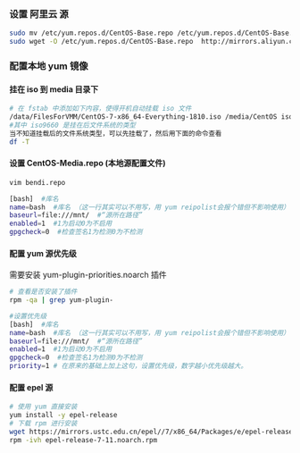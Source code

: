 ### 设置 阿里云 源

```bash
sudo mv /etc/yum.repos.d/CentOS-Base.repo /etc/yum.repos.d/CentOS-Base.repo.bak
sudo wget -O /etc/yum.repos.d/CentOS-Base.repo  http://mirrors.aliyun.com/repo/Centos-7.repo
```

### 配置本地 yum 镜像

#### 挂在 iso 到 media 目录下

```bash
# 在 fstab 中添加如下内容，使得开机自动挂载 iso 文件
/data/FilesForVMM/CentOS-7-x86_64-Everything-1810.iso /media/CentOS iso9660 defaults,ro,loop 0 0
#其中 iso9660 是挂在后文件系统的类型
当不知道挂载后的文件系统类型，可以先挂载了，然后用下面的命令查看
df -T
```

#### 设置 CentOS-Media.repo (本地源配置文件)

```bash
vim bendi.repo

[bash]  #库名
name=bash  #库名 （这一行其实可以不用写，用 yum reipolist会报个错但不影响使用）
baseurl=file:///mnt/  #“源所在路径”
enabled=1  #1为启动0为不启用
gpgcheck=0  #检查签名1为检测0为不检测
```

#### 配置 yum 源优先级

需要安装 yum-plugin-priorities.noarch 插件

```bash
# 查看是否安装了插件
rpm -qa | grep yum-plugin-

#设置优先级
[bash]  #库名
name=bash  #库名 （这一行其实可以不用写，用 yum reipolist会报个错但不影响使用）
baseurl=file:///mnt/  #“源所在路径”
enabled=1  #1为启动0为不启用
gpgcheck=0  #检查签名1为检测0为不检测
priority=1 # 在原来的基础上加上这句，设置优先级，数字越小优先级越大。
```

#### 配置 epel 源

```bash
# 使用 yum 直接安装
yum install -y epel-release
# 下载 rpm 进行安装
wget https://mirrors.ustc.edu.cn/epel//7/x86_64/Packages/e/epel-release-7-11.noarch.rpm
rpm -ivh epel-release-7-11.noarch.rpm
```
